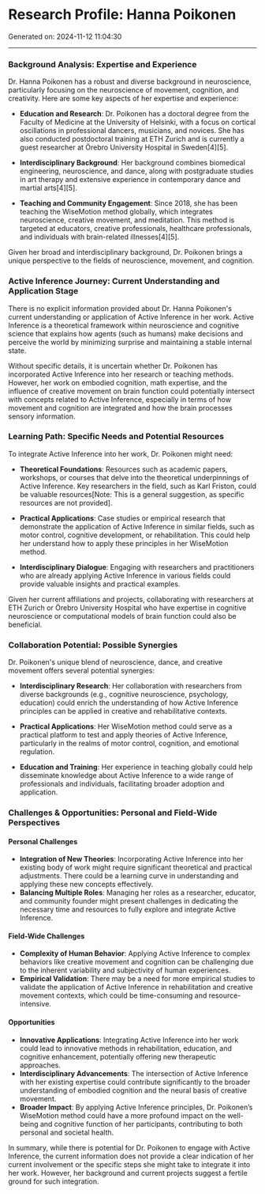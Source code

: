 # Research Profile: Hanna Poikonen

Generated on: 2024-11-12 11:04:30

---

### Background Analysis: Expertise and Experience

Dr. Hanna Poikonen has a robust and diverse background in neuroscience, particularly focusing on the neuroscience of movement, cognition, and creativity. Here are some key aspects of her expertise and experience:

- **Education and Research**: Dr. Poikonen has a doctoral degree from the Faculty of Medicine at the University of Helsinki, with a focus on cortical oscillations in professional dancers, musicians, and novices. She has also conducted postdoctoral training at ETH Zurich and is currently a guest researcher at Örebro University Hospital in Sweden[4][5].

- **Interdisciplinary Background**: Her background combines biomedical engineering, neuroscience, and dance, along with postgraduate studies in art therapy and extensive experience in contemporary dance and martial arts[4][5].

- **Teaching and Community Engagement**: Since 2018, she has been teaching the WiseMotion method globally, which integrates neuroscience, creative movement, and meditation. This method is targeted at educators, creative professionals, healthcare professionals, and individuals with brain-related illnesses[4][5].

Given her broad and interdisciplinary background, Dr. Poikonen brings a unique perspective to the fields of neuroscience, movement, and cognition.

### Active Inference Journey: Current Understanding and Application Stage

There is no explicit information provided about Dr. Hanna Poikonen's current understanding or application of Active Inference in her work. Active Inference is a theoretical framework within neuroscience and cognitive science that explains how agents (such as humans) make decisions and perceive the world by minimizing surprise and maintaining a stable internal state.

Without specific details, it is uncertain whether Dr. Poikonen has incorporated Active Inference into her research or teaching methods. However, her work on embodied cognition, math expertise, and the influence of creative movement on brain function could potentially intersect with concepts related to Active Inference, especially in terms of how movement and cognition are integrated and how the brain processes sensory information.

### Learning Path: Specific Needs and Potential Resources

To integrate Active Inference into her work, Dr. Poikonen might need:

- **Theoretical Foundations**: Resources such as academic papers, workshops, or courses that delve into the theoretical underpinnings of Active Inference. Key researchers in the field, such as Karl Friston, could be valuable resources[Note: This is a general suggestion, as specific resources are not provided].

- **Practical Applications**: Case studies or empirical research that demonstrate the application of Active Inference in similar fields, such as motor control, cognitive development, or rehabilitation. This could help her understand how to apply these principles in her WiseMotion method.

- **Interdisciplinary Dialogue**: Engaging with researchers and practitioners who are already applying Active Inference in various fields could provide valuable insights and practical examples.

Given her current affiliations and projects, collaborating with researchers at ETH Zurich or Örebro University Hospital who have expertise in cognitive neuroscience or computational models of brain function could also be beneficial.

### Collaboration Potential: Possible Synergies

Dr. Poikonen's unique blend of neuroscience, dance, and creative movement offers several potential synergies:

- **Interdisciplinary Research**: Her collaboration with researchers from diverse backgrounds (e.g., cognitive neuroscience, psychology, education) could enrich the understanding of how Active Inference principles can be applied in creative and rehabilitative contexts.

- **Practical Applications**: Her WiseMotion method could serve as a practical platform to test and apply theories of Active Inference, particularly in the realms of motor control, cognition, and emotional regulation.

- **Education and Training**: Her experience in teaching globally could help disseminate knowledge about Active Inference to a wide range of professionals and individuals, facilitating broader adoption and application.

### Challenges & Opportunities: Personal and Field-Wide Perspectives

#### Personal Challenges
- **Integration of New Theories**: Incorporating Active Inference into her existing body of work might require significant theoretical and practical adjustments. There could be a learning curve in understanding and applying these new concepts effectively.
- **Balancing Multiple Roles**: Managing her roles as a researcher, educator, and community founder might present challenges in dedicating the necessary time and resources to fully explore and integrate Active Inference.

#### Field-Wide Challenges
- **Complexity of Human Behavior**: Applying Active Inference to complex behaviors like creative movement and cognition can be challenging due to the inherent variability and subjectivity of human experiences.
- **Empirical Validation**: There may be a need for more empirical studies to validate the application of Active Inference in rehabilitation and creative movement contexts, which could be time-consuming and resource-intensive.

#### Opportunities
- **Innovative Applications**: Integrating Active Inference into her work could lead to innovative methods in rehabilitation, education, and cognitive enhancement, potentially offering new therapeutic approaches.
- **Interdisciplinary Advancements**: The intersection of Active Inference with her existing expertise could contribute significantly to the broader understanding of embodied cognition and the neural basis of creative movement.
- **Broader Impact**: By applying Active Inference principles, Dr. Poikonen’s WiseMotion method could have a more profound impact on the well-being and cognitive function of her participants, contributing to both personal and societal health.

In summary, while there is potential for Dr. Poikonen to engage with Active Inference, the current information does not provide a clear indication of her current involvement or the specific steps she might take to integrate it into her work. However, her background and current projects suggest a fertile ground for such integration.